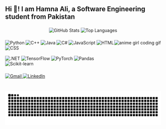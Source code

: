 <h2 align="left">Hi 👋! I am Hamna Ali, a Software Engineering student from Pakistan</h2>

###

<div align="center">
  <img src="https://github-readme-stats.vercel.app/api?username=hamna-ali&show_icons=true&theme=dracula&include_all_commits=true&count_private=true&hide_border=false" height="150" alt="GitHub Stats" />
  <img src="https://github-readme-stats.vercel.app/api/top-langs/?username=hamna-ali&layout=compact&langs_count=4&theme=dracula&hide_border=false&custom_title=Top%20Languages%20Used" height="150" alt="Top Languages" />
</div>

###

<img align="right" height="150" src="https://i.imgflip.com/65efzo.gif" alt="anime girl coding gif" />

###

<div align="left">
  <!-- First row -->
  <img src="https://cdn.jsdelivr.net/gh/devicons/devicon/icons/python/python-original.svg" height="30" alt="Python" />
  <img src="https://cdn.jsdelivr.net/gh/devicons/devicon/icons/cplusplus/cplusplus-original.svg" height="30" alt="C++" />
  <img src="https://cdn.jsdelivr.net/gh/devicons/devicon/icons/java/java-original.svg" height="30" alt="Java" />
  <img src="https://cdn.jsdelivr.net/gh/devicons/devicon/icons/csharp/csharp-original.svg" height="30" alt="C#" />
  <img src="https://cdn.jsdelivr.net/gh/devicons/devicon/icons/javascript/javascript-original.svg" height="30" alt="JavaScript" />
  <img src="https://cdn.jsdelivr.net/gh/devicons/devicon/icons/html5/html5-original.svg" height="30" alt="HTML" />
  <img src="https://cdn.jsdelivr.net/gh/devicons/devicon/icons/css3/css3-original.svg" height="30" alt="CSS" />
</div>

<br/>

<div align="left">
  <!-- Second row -->
  <img src="https://cdn.jsdelivr.net/gh/devicons/devicon/icons/dot-net/dot-net-original.svg" height="30" alt=".NET" />
  <img src="https://cdn.jsdelivr.net/gh/devicons/devicon/icons/tensorflow/tensorflow-original.svg" height="30" alt="TensorFlow" />
  <img src="https://cdn.jsdelivr.net/gh/devicons/devicon/icons/pytorch/pytorch-original.svg" height="30" alt="PyTorch" />
  <img src="https://cdn.jsdelivr.net/gh/devicons/devicon/icons/pandas/pandas-original.svg" height="30" alt="Pandas" />
  <img src="https://raw.githubusercontent.com/scikit-learn/scikit-learn/main/doc/logos/scikit-learn-logo-small.png" height="30" alt="Scikit-learn" />
</div>


###

<div align="left">
  <a href="mailto:hamnaali435@gmail.com" target="_blank">
    <img src="https://img.shields.io/static/v1?message=Gmail&logo=gmail&label=&color=D14836&logoColor=white&labelColor=&style=for-the-badge" height="35" alt="Gmail" />
  </a>
  <a href="https://www.linkedin.com/in/hamnaali" target="_blank">
    <img src="https://img.shields.io/static/v1?message=LinkedIn&logo=linkedin&label=&color=0077B5&logoColor=white&labelColor=&style=for-the-badge" height="35" alt="LinkedIn" />
  </a>
</div>

###

<br clear="both" />

<img src="https://github.com/hamna-ali/hamna-ali/blob/output/github-contribution-grid-snake.svg" alt="Snake animation" />
